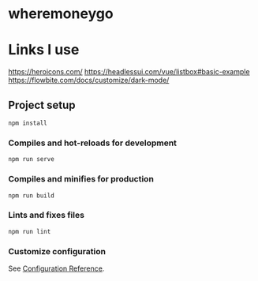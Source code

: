 # wheremoneygo

# Links I use
https://heroicons.com/
https://headlessui.com/vue/listbox#basic-example
https://flowbite.com/docs/customize/dark-mode/

## Project setup
```
npm install
```

### Compiles and hot-reloads for development
```
npm run serve
```

### Compiles and minifies for production
```
npm run build
```

### Lints and fixes files
```
npm run lint
```

### Customize configuration
See [Configuration Reference](https://cli.vuejs.org/config/).
